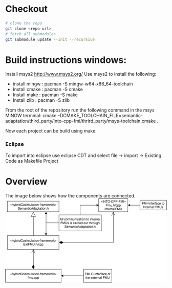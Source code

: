 # Checkout

```bash
# clone the repo
git clone <repo-url>
# fetch all submodules
git submodule update --init --recursive
```

# Build instructions windows:
Install msys2 http://www.msys2.org/
Use msys2 to install the following:
* install mingw : pacman -S mingw-w64-x86_64-toolchain 
* Install cmake : pacman -S cmake
* Install make : pacman -S make
* Install zlib : pacman -S zlib

From the root of the repository run the following command in the msys MINGW terminal:
    cmake -DCMAKE_TOOLCHAIN_FILE=semantic-adaptation/third_party/into-cpp-fmi/thrird_party/msys-toolchain.cmake .

Now each project can be build using make.

### Eclipse
To import into eclipse use eclipse CDT and select 
file -> import -> Existing Code as Makefile Project

# Overview
The image below shows how the components are connected.
![C++ Component connections](notes/hybridCosimulation-framework.png)
 
